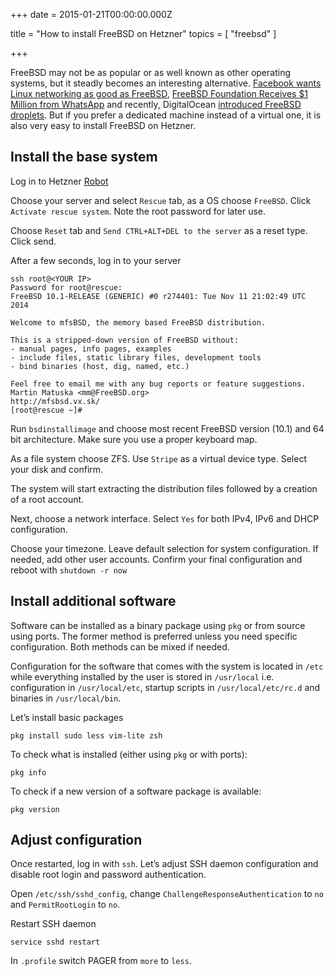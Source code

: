 
+++
date = 2015-01-21T00:00:00.000Z


title = "How to install FreeBSD on Hetzner"
topics = [ "freebsd" ]

+++

FreeBSD may not be as popular or as well known as other operating systems, but
it steadly becomes an interesting alternative. [Facebook wants Linux networking as good as FreeBSD][3],
[FreeBSD Foundation Receives $1 Million from WhatsApp][4] and recently, DigitalOcean [introduced
FreeBSD droplets][2]. But if you prefer a dedicated machine instead of a virtual one,
it is also very easy to install FreeBSD on Hetzner.

## Install the base system

Log in to Hetzner [Robot][1]

Choose your server and select `Rescue` tab, as a OS choose `FreeBSD`. Click `Activate rescue system`. Note the root password for later use.

Choose `Reset` tab and `Send CTRL+ALT+DEL to the server` as a reset type. Click send.

After a few seconds, log in to your server

```
ssh root@<YOUR IP>
Password for root@rescue:
FreeBSD 10.1-RELEASE (GENERIC) #0 r274401: Tue Nov 11 21:02:49 UTC 2014

Welcome to mfsBSD, the memory based FreeBSD distribution.

This is a stripped-down version of FreeBSD without:
- manual pages, info pages, examples
- include files, static library files, development tools
- bind binaries (host, dig, named, etc.)

Feel free to email me with any bug reports or feature suggestions.
Martin Matuska <mm@FreeBSD.org>
http://mfsbsd.vx.sk/
[root@rescue ~]#
```

Run `bsdinstallimage` and choose most recent FreeBSD version (10.1) and 64 bit architecture. Make sure you use a proper keyboard map.

As a file system choose ZFS. Use `Stripe` as a virtual device type. Select your disk and confirm.

The system will start extracting the distribution files followed by a creation of a root account.

Next, choose a network interface. Select `Yes` for both IPv4, IPv6 and DHCP configuration.

Choose your timezone. Leave default selection for system configuration. If needed, add other user accounts. Confirm your final configuration and reboot with `shutdown -r now`

## Install additional software

Software can be installed as a binary package using `pkg` or from source using ports. The former method is preferred unless you need specific configuration. Both methods can be mixed if needed.

Configuration for the software that comes with the system is located in `/etc` while everything installed by the user is stored in `/usr/local` i.e. configuration in `/usr/local/etc`, startup scripts in `/usr/local/etc/rc.d` and binaries in `/usr/local/bin`.

Let’s install basic packages

```
pkg install sudo less vim-lite zsh
```

To check what is installed (either using `pkg` or with ports):

```
pkg info
```

To check if a new version of a software package is available:

```
pkg version
```

## Adjust configuration

Once restarted, log in with `ssh`. Let’s adjust SSH daemon configuration and disable root login and password authentication.

Open `/etc/ssh/sshd_config`, change `ChallengeResponseAuthentication` to `no` and `PermitRootLogin` to  `no`.

Restart SSH daemon

```
service sshd restart
```

In `.profile` switch PAGER from `more` to `less`.

[1]: https://robot.your-server.de/server
[2]: https://www.digitalocean.com/company/blog/presenting-freebsd-how-we-made-it-happen/
[3]: http://www.theregister.co.uk/2014/08/07/facebook_wants_linux_networking_as_good_as_freebsd/
[4]: http://www.theinquirer.net/inquirer/news/2382297/whatsapp-founder-showers-freebsd-with-usd1m-after-facebook-windfall
